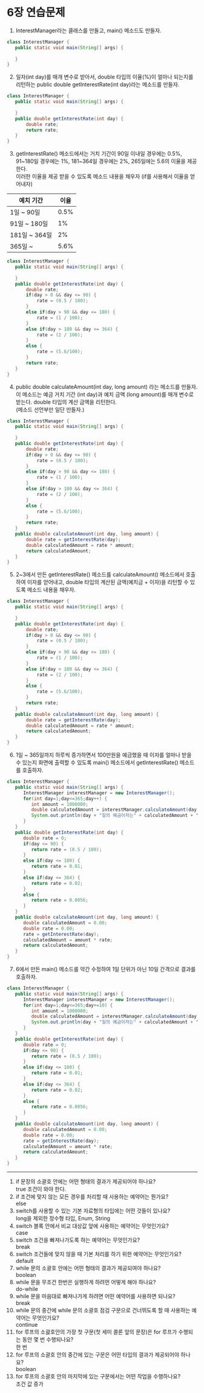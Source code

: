 # 6장 연습문제
1. InterestManager라는 클래스를 만들고, main() 메소드도 만들자.
```java
class InterestManager {
   public static void main(String[] args) {
      
   }
} 
```
2. 일자(int day)를 매개 변수로 받아서, double 타입의 이율(%)이 얼마나 되는지를 리턴하는 public double getInterestRate(int day)라는 메소드를 만들자.
```java
class InterestManager {
   public static void main(String[] args) {
      
   }
   public double getInterestRate(int day) {
       double rate;
       return rate;
   }
} 
```
3. getInterestRate() 메소드에서는 거치 기간이 90일 이내일 경우에는 0.5%, 91~180일 경우에는 1%, 181~364일 경우에는 2%, 265일에는 5.6의 이율을 제공한다.  
이러한 이율을 제공 받을 수 있도록 메소드 내용을 채우자 (if를 사용해서 이율을 얻어내자)    

|예치 기간|이율|    
|---|----|
|1일 ~ 90일|0.5%|
|91일 ~ 180일|1%|
|181일 ~ 364일|2%|
|365일 ~ |5.6%|

```java
class InterestManager {
   public static void main(String[] args) {
      
   }
   public double getInterestRate(int day) {
       double rate;
       if(day > 0 && day <= 90) {
           rate = (0.5 / 100);
       } 
       else if(day > 90 && day <= 180) {
           rate = (1 / 100);
       }
       else if(day > 180 && day <= 364) {
           rate = (2 / 100);
       }
       else {
           rate = (5.6/100);
       }
       return rate;
   }
} 
```
4. public double calculateAmount(int day, long amount) 라는 메소드를 만들자.  
이 메소드는 예금 거치 기간 (int day)과 예치 금액 (long amount)를 매개 변수로 받는다. double 타입의 계산 금액을 리턴한다.  
   (메소드 선언부만 일단 만들자.)
```java
class InterestManager {
   public static void main(String[] args) {
      
   }
   public double getInterestRate(int day) {
       double rate;
       if(day > 0 && day <= 90) {
           rate = (0.5 / 100);
       } 
       else if(day > 90 && day <= 180) {
           rate = (1 / 100);
       }
       else if(day > 180 && day <= 364) {
           rate = (2 / 100);
       }
       else {
           rate = (5.6/100);
       }
       return rate;
   }
   public double calculateAmount(int day, long amount) {
       double rate = getInterestRate(day);
       double calculatedAmount = rate * amount;
       return calculatedAmount;
   }
} 
```

5. 2~3에서 만든 getInterestRate() 메소드를 calculateAmount() 메소드에서 호출하여 이자를 얻어내고, double 타입의 계산된 금액(예치금 + 이자)을 리턴할 수 있도록 메소드 내용을 채우자.
```java
class InterestManager {
   public static void main(String[] args) {
      
   }
   public double getInterestRate(int day) {
       double rate;
       if(day > 0 && day <= 90) {
           rate = (0.5 / 100);
       } 
       else if(day > 90 && day <= 180) {
           rate = (1 / 100);
       }
       else if(day > 180 && day <= 364) {
           rate = (2 / 100);
       }
       else {
           rate = (5.6/100);
       }
       return rate;
   }
   public double calculateAmount(int day, long amount) {
       double rate = getInterestRate(day);
       double calculatedAmount = rate * amount;
       return calculatedAmount;
   }
} 
```
6. 1일 ~ 365일까지 하루씩 증가하면서 100만원을 예금했을 때 이자를 얼마나 받을 수 있는지 화면에 출력할 수 있도록 main() 메소드에서 getInterestRate() 메소드를 호출하자.
```java
class InterestManager {
   public static void main(String[] args) {
      InterestManager interestManager = new InterestManager();
      for(int day=1;day<=365;day++) {
         int amount = 1000000;
         double calculatedAmount = interestManager.calculateAmount(day, amount);
         System.out.println(day + "일의 예금이자는" + calculatedAmount + "입니다.");
      }
   }
   public double getInterestRate(int day) {
      double rate = 0;
      if(day <= 90) {
         return rate = (0.5 / 100);
      }
      else if(day <= 180) {
         return rate = 0.01;
      }
      else if(day <= 364) {
         return rate = 0.02;
      }
      else {
         return rate = 0.0056;
      }
   }
   public double calculateAmount(int day, long amount) {
      double calculatedAmount = 0.00;
      double rate = 0.00;
      rate = getInterestRate(day);
      calculatedAmount = amount * rate;
      return calculatedAmount;
   }
}
```
7. 6에서 만든 main() 메소드를 약간 수정하여 1일 단위가 아닌 10일 간격으로 결과를 호출하자.
```java
class InterestManager {
   public static void main(String[] args) {
      InterestManager interestManager = new InterestManager();
      for(int day=1;day<=365;day+=10) {
         int amount = 1000000;
         double calculatedAmount = interestManager.calculateAmount(day, amount);
         System.out.println(day + "일의 예금이자는" + calculatedAmount + "입니다.");
      }
   }
   public double getInterestRate(int day) {
      double rate = 0;
      if(day <= 90) {
         return rate = (0.5 / 100);
      }
      else if(day <= 180) {
         return rate = 0.01;
      }
      else if(day <= 364) {
         return rate = 0.02;
      }
      else {
         return rate = 0.0056;
      }
   }
   public double calculateAmount(int day, long amount) {
      double calculatedAmount = 0.00;
      double rate = 0.00;
      rate = getInterestRate(day);
      calculatedAmount = amount * rate;
      return calculatedAmount;
   }
}
```
---
1. if 문장의 소괄호 안에는 어떤 형태의 결과가 제공되어야 하나요?  
true 조건이 와야 한다.
2. if 조건에 맞지 않는 모든 경우를 처리할 때 사용하는 예약어는 뭔가요?  
else
3. switch를 사용할 수 있는 기본 자료형의 타입에는 어떤 것들이 있나요?  
long을 제외한 정수형 타입, Enum, String
4. switch 블록 안에서 비교 대상값 앞에 사용하는 예약어는 무엇인가요?  
case
5. switch 조건을 빠져나가도록 하는 예약어는 무엇인가요?  
break
6. switch 조건들에 맞지 않을 때 기본 처리를 하기 위한 예약어는 무엇인가요?  
default
7. while 문의 소괄호 안에는 어떤 형태의 결과가 제공되여야 하나요?  
boolean
8. while 문을 무조건 한번은 실행하게 하려먼 어떻게 해야 하나요?  
do-while
9. while 문을 마음대로 빠져나가게 하려면 어떤 예약어를 사용하면 되나요?  
break
10. while 문의 중간에 while 문의 소괄호 점검 구문으로 건너뛰도록 할 때 사용하는 예약어는 무엇인가요?  
continue
11. for 루프의 소괋호안의 가장 첫 구문(첫 세미 콜론 앞의 문장)은 for 루프가 수행되는 동안 몇 번 수행되나요?  
한 번
12. for 루프의 소괄호 안의 중간에 있는 구문은 어떤 타입의 결과가 제공되어야 하나요?  
boolean
13. for 루프의 소괄호 안의 마지막에 있는 구문에서는 어떤 작업을 수행하나요?  
조건 값 증가